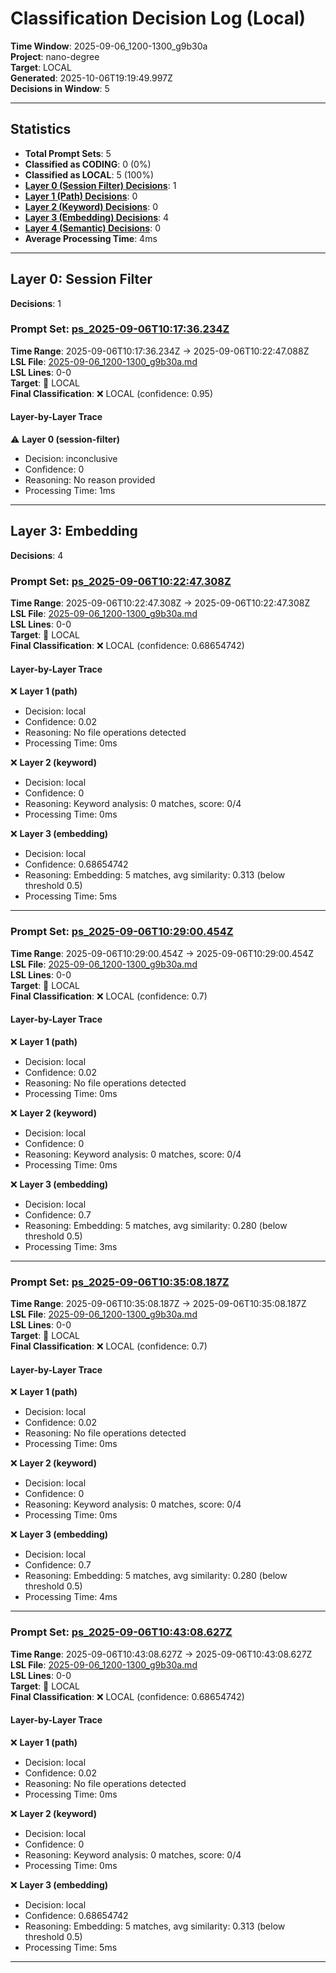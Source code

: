 # Classification Decision Log (Local)

**Time Window**: 2025-09-06_1200-1300_g9b30a<br>
**Project**: nano-degree<br>
**Target**: LOCAL<br>
**Generated**: 2025-10-06T19:19:49.997Z<br>
**Decisions in Window**: 5

---

## Statistics

- **Total Prompt Sets**: 5
- **Classified as CODING**: 0 (0%)
- **Classified as LOCAL**: 5 (100%)
- **[Layer 0 (Session Filter) Decisions](#layer-0-session-filter)**: 1
- **[Layer 1 (Path) Decisions](#layer-1-path)**: 0
- **[Layer 2 (Keyword) Decisions](#layer-2-keyword)**: 0
- **[Layer 3 (Embedding) Decisions](#layer-3-embedding)**: 4
- **[Layer 4 (Semantic) Decisions](#layer-4-semantic)**: 0
- **Average Processing Time**: 4ms

---

## Layer 0: Session Filter

**Decisions**: 1

### Prompt Set: [ps_2025-09-06T10:17:36.234Z](../../history/2025-09-06_1200-1300_g9b30a.md#ps_2025-09-06T10:17:36.234Z)

**Time Range**: 2025-09-06T10:17:36.234Z → 2025-09-06T10:22:47.088Z<br>
**LSL File**: [2025-09-06_1200-1300_g9b30a.md](../../history/2025-09-06_1200-1300_g9b30a.md#ps_2025-09-06T10:17:36.234Z)<br>
**LSL Lines**: 0-0<br>
**Target**: 📍 LOCAL<br>
**Final Classification**: ❌ LOCAL (confidence: 0.95)

#### Layer-by-Layer Trace

⚠️ **Layer 0 (session-filter)**
- Decision: inconclusive
- Confidence: 0
- Reasoning: No reason provided
- Processing Time: 1ms

---

## Layer 3: Embedding

**Decisions**: 4

### Prompt Set: [ps_2025-09-06T10:22:47.308Z](../../history/2025-09-06_1200-1300_g9b30a.md#ps_2025-09-06T10:22:47.308Z)

**Time Range**: 2025-09-06T10:22:47.308Z → 2025-09-06T10:22:47.308Z<br>
**LSL File**: [2025-09-06_1200-1300_g9b30a.md](../../history/2025-09-06_1200-1300_g9b30a.md#ps_2025-09-06T10:22:47.308Z)<br>
**LSL Lines**: 0-0<br>
**Target**: 📍 LOCAL<br>
**Final Classification**: ❌ LOCAL (confidence: 0.68654742)

#### Layer-by-Layer Trace

❌ **Layer 1 (path)**
- Decision: local
- Confidence: 0.02
- Reasoning: No file operations detected
- Processing Time: 0ms

❌ **Layer 2 (keyword)**
- Decision: local
- Confidence: 0
- Reasoning: Keyword analysis: 0 matches, score: 0/4
- Processing Time: 0ms

❌ **Layer 3 (embedding)**
- Decision: local
- Confidence: 0.68654742
- Reasoning: Embedding: 5 matches, avg similarity: 0.313 (below threshold 0.5)
- Processing Time: 5ms

---

### Prompt Set: [ps_2025-09-06T10:29:00.454Z](../../history/2025-09-06_1200-1300_g9b30a.md#ps_2025-09-06T10:29:00.454Z)

**Time Range**: 2025-09-06T10:29:00.454Z → 2025-09-06T10:29:00.454Z<br>
**LSL File**: [2025-09-06_1200-1300_g9b30a.md](../../history/2025-09-06_1200-1300_g9b30a.md#ps_2025-09-06T10:29:00.454Z)<br>
**LSL Lines**: 0-0<br>
**Target**: 📍 LOCAL<br>
**Final Classification**: ❌ LOCAL (confidence: 0.7)

#### Layer-by-Layer Trace

❌ **Layer 1 (path)**
- Decision: local
- Confidence: 0.02
- Reasoning: No file operations detected
- Processing Time: 0ms

❌ **Layer 2 (keyword)**
- Decision: local
- Confidence: 0
- Reasoning: Keyword analysis: 0 matches, score: 0/4
- Processing Time: 0ms

❌ **Layer 3 (embedding)**
- Decision: local
- Confidence: 0.7
- Reasoning: Embedding: 5 matches, avg similarity: 0.280 (below threshold 0.5)
- Processing Time: 3ms

---

### Prompt Set: [ps_2025-09-06T10:35:08.187Z](../../history/2025-09-06_1200-1300_g9b30a.md#ps_2025-09-06T10:35:08.187Z)

**Time Range**: 2025-09-06T10:35:08.187Z → 2025-09-06T10:35:08.187Z<br>
**LSL File**: [2025-09-06_1200-1300_g9b30a.md](../../history/2025-09-06_1200-1300_g9b30a.md#ps_2025-09-06T10:35:08.187Z)<br>
**LSL Lines**: 0-0<br>
**Target**: 📍 LOCAL<br>
**Final Classification**: ❌ LOCAL (confidence: 0.7)

#### Layer-by-Layer Trace

❌ **Layer 1 (path)**
- Decision: local
- Confidence: 0.02
- Reasoning: No file operations detected
- Processing Time: 0ms

❌ **Layer 2 (keyword)**
- Decision: local
- Confidence: 0
- Reasoning: Keyword analysis: 0 matches, score: 0/4
- Processing Time: 0ms

❌ **Layer 3 (embedding)**
- Decision: local
- Confidence: 0.7
- Reasoning: Embedding: 5 matches, avg similarity: 0.280 (below threshold 0.5)
- Processing Time: 4ms

---

### Prompt Set: [ps_2025-09-06T10:43:08.627Z](../../history/2025-09-06_1200-1300_g9b30a.md#ps_2025-09-06T10:43:08.627Z)

**Time Range**: 2025-09-06T10:43:08.627Z → 2025-09-06T10:43:08.627Z<br>
**LSL File**: [2025-09-06_1200-1300_g9b30a.md](../../history/2025-09-06_1200-1300_g9b30a.md#ps_2025-09-06T10:43:08.627Z)<br>
**LSL Lines**: 0-0<br>
**Target**: 📍 LOCAL<br>
**Final Classification**: ❌ LOCAL (confidence: 0.68654742)

#### Layer-by-Layer Trace

❌ **Layer 1 (path)**
- Decision: local
- Confidence: 0.02
- Reasoning: No file operations detected
- Processing Time: 0ms

❌ **Layer 2 (keyword)**
- Decision: local
- Confidence: 0
- Reasoning: Keyword analysis: 0 matches, score: 0/4
- Processing Time: 0ms

❌ **Layer 3 (embedding)**
- Decision: local
- Confidence: 0.68654742
- Reasoning: Embedding: 5 matches, avg similarity: 0.313 (below threshold 0.5)
- Processing Time: 5ms

---


